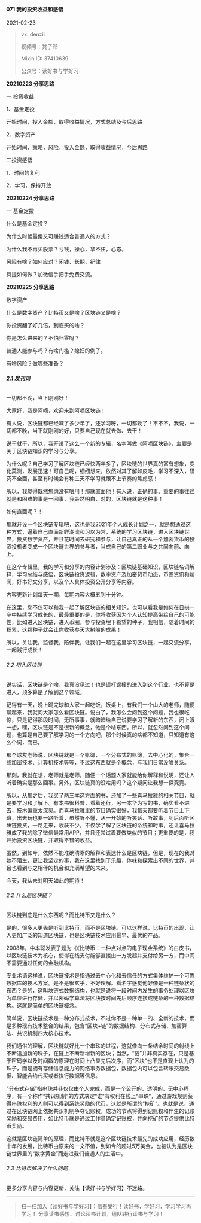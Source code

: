 #### 071 我的投资收益和感悟

2021-02-23

> vx: denzii
>
> 视频号：凳子邓
>
> Mixin ID: 37410639
>
> 公众号：读好书与学好习



**20210223 分享思路**

一 投资收益

1、基金定投

开始时间，投入金额，取得收益情况，方式总结及今后思路

2、数字资产

开始时间，策略，风险，投入金额，取得收益情况，今后思路

二投资感悟

1、时间的复利

2、学习，保持开放



**20210224 分享思路**

一 基金定投

什么是基金定投？

为什么时候最傻又可赚钱适合普通人的方式？

为什么我不再买股票？亏钱，操心，拿不住，心态。

风险有啥？如何应对？闲钱、长期、纪律

具提如何做？加微信手把手免费交流。



**20210225 分享思路**

数字资产

什么是数字资产？比特币又是啥？区块链又是啥？

你投资翻了好几倍，到底买的啥？

你是怎么进来的？不怕归零吗？

普通人能参与吗？有啥门槛？媳妇的例子。

有啥风险？做哪些准备？



###### **2.1 发刊词**

一切都不晚，当下刚刚好！

大家好，我是阿嘀，欢迎来到阿嘀区块链！

有人说，区块链都已经喊了多少年了，还学习呀，一切都晚了！不不不，我说，一切都不晚，当下就刚刚的好，只要自己现在就去做、去干！

说干就干，所以，我开设了这么一个新的专辑，名字叫做《阿嘀区块链》，主要是关于区块链知识的学习与分享。

为什么呢？自己学习了解区块链已经快两年多了，区块链的世界真的富有想象，变化莫测，发展迅速！可自己呢，细细想来，依然对其了解如皮毛，学习不深入，研究不全面，甚至有时候会有种三天不学习就跟不上节奏的焦虑感！

所以，我觉得既然焦虑没有啥用！那就直面他！有人说，正确的事、重要的事往往就是和困难的事是一回事，我会然明白，对的，区块链就是这种事！

如何直面呢？！

那就开设一个区块链专辑吧，这也是我2021年个人成长计划之一，就是想通过这种方式，逼着自己直面新鲜潮流和习以为常，系统的学习区块链，进入区块链世界，投资数字资产，并且花时间去研究和参与，让自己真正的从一个加密货币的投资投机者变成一个区块链世界的参与者，当成自己的第二职业与之共同向前、向上。

在这个专辑里，我的学习和分享的内容计划涉及：区块链基础知识，区块链名词解释，学习总结与感悟，区块链投资逻辑，数字资产及加密货币动态，币圈资讯和新闻，好书好文分享，以及个人具体投资公开分享等内容。

内容更新计划每天一期，每期内容大概五到十分钟。

在这里，您不仅可以和我一起了解区块链的相关知识，也可以看我是如何在日拱一卒中持续学习成长的，最最重要的是，你将收获因为个人认知提高带给自己的可能性，比如进入区块链，进入币圈，参与投资埋下希望的种子，我相信，随着时间的积累，这颗种子就会让你收获参天大树般的成果！

所以，关注我，监督我，陪伴我，让我们一起在这里学习区块链，一起交流分享，一起践行成长！



###### 2.2 初入区块链

说实话，区块链是个啥，我真没见过！也是误打误撞的进入到这个行业，也不算是进入，顶多算是了解到这个领域。

记得有一天，晚上踢完球和大家一起吃饭，饭桌上，有我们一个山大的老师，随便聊起来，我就问大家怎么看区块链。说白了，我怎么会问到这个问题，我也很吃惊，只是记得那段时间，无所事事，就暗暗给自己说要学习了解新的东西，闭上眼一想，嘿，区块链是不是很新的概念，他是个啥东西。所以，就忽然问到这个问题，也算是自己要了解学习的一个方向吧，那个时候真的啥都不知道，只知道有这么个词，而已。

那个球友老师说，区块链就是一个账簿，一个分布式的账簿，去中心化的，集合一些加密技术、计算机技术等等，不过这东西就是个概念，与我们日常没啥关系。

那刻，我就在想，老师就是老师，随便一个话题人家就能给你解释和说明，还让人听着确实是那么回事。另外，区块链真的没啥用吗？这个疑问让我想一探究竟。

所以，从那之后，我买了两三本这方面的书，还加了一些喜马拉雅的相关节目，就是要学习和了解下。有本书很科普，看着还行，另一本华为写的书，确实看不进去，技术偏重太深奥。而喜马拉雅里的节目确实很好，我每天都要听着节目上下班，出去玩也要一路听着，虽然听不懂，从一开始的听笑话、听故事，到后面听区块链投资，一路走来，收获不少，不仅学了解了区块链的系统和时事，还让喜马拉雅成了我的除了微信最常用APP，并且还尝试着要做类似的节目；更重要的是，我开始投资区块链，并取得不错的收益。

虽然，到如今，依然不能准确清晰的解释和表达什么是区块链，但是，现在的我对她不陌生，更让我坚定的事，我在这里找到了乐趣，体味和探索出不同的世界，并且也看到与之相伴的机会和充满希望的未来。

今天，我从未对明天如此的期待！



###### 2.2 什么是区块链？

区块链到底是什么东西呢？而比特币又是什么？

是的，很多人更先是听到比特币，而不是区块链。可以这样说，比特币的出现，让人更加广泛的知道区块链，也是区块链技术应用最早、最优的产品。

2008年，中本聪发表了题为《《比特币：一种点对点的电子现金系统》的白皮书，以区块链技术为核心，使得在线支付能够直接由一方发起并支付给另一方，而中间不需要通过任何的金融机构。

专业术语这样说，区块链技术是指通过去中心化和去信任的方式集体维护一个可靠数据库的技术方案。是不是很玄乎，不好理解。看名字感觉他好像是一种链条状的东西？是的，这叫块链式数据结构，也就是说将一段时间内发生的事务处理以区块为单位进行存储，并以密码学算法将区块按时间先后顺序连接成链条的一种数据结构。这就是简单的区块链概念。

简单说，区块链技术是一种分布式技术，不过你不是一种单一的、全新的技术，而是多种现有技术整合的结果，包含“区块+链”的数据结构、分布式存储、加密算法、共识机制四大核心技术。

我们通俗的理解，区块链就好比一个串珠的过程，这就像向一条结余时间的射线上不断追加新的珠子，在链上不断新增新的区块；当然，“链”并非真实存在，只是基于密码学以及时间戳的原理在时间上凸显先后次序，而“区块”也不是直观上认为的珠子，而是拥有存储信息能力的网络事务数据包，数据包内可以包含转账交易数据、智能合约代买或者执行数据等信息。

“分布式存储”指串珠并非仅仅由个人完成，而是一个公开的、透明的、无中心程序，有一个称作“共识机制”的方式决定“谁”有权利在线上“串珠”，通过游戏规则获得串珠权利的人则可以得到系统奖励的代币，这就是所谓的“挖矿”。也就是说，通过在区块链网上依据共识机制争夺记账权，成功的节点将得到记账权和伴生的记账奖励和交易费用，如比特币就是通过工作量确定记账权，并向挖矿的节点提供比特币奖励。

这就是区块链简单的原理，而比特币就是这个区块链技术最先的成功应用，经历数十年的发展，比特币由原来的一文不值，到如今的超过5万美金，也被认为是区块链世界里的“数字黄金”而走进我们普通人的生活中。

###### 2.3 比特币解决了什么问题









更多分享内容与内容更新，关注【读好书与学好习】不迷路。

------

> 扫一扫加入【读好书与学好习】：信奉受行！读好书，学好习，学习学习再学习！ 分享读书感想、讨论读书计划，组队践行读书与学习！


